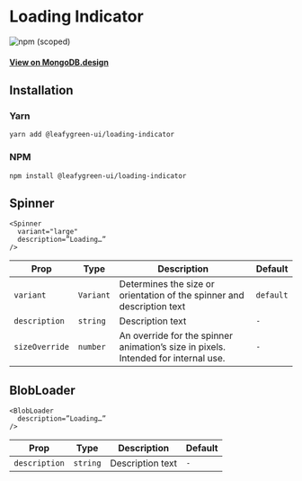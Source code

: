 # Loading Indicator

![npm (scoped)](https://img.shields.io/npm/v/@leafygreen-ui/loading-indicator.svg)

#### [View on MongoDB.design](https://www.mongodb.design/component/loading-indicator/example/)

## Installation

### Yarn

```shell
yarn add @leafygreen-ui/loading-indicator
```

### NPM

```shell
npm install @leafygreen-ui/loading-indicator
```

## Spinner

```
<Spinner
  variant="large"
  description=”Loading…”
/>
```

| Prop           | Type      | Description                                                                        | Default   |
| -------------- | --------- | ---------------------------------------------------------------------------------- | --------- |
| `variant`      | `Variant` | Determines the size or orientation of the spinner and description text             | `default` |
| `description`  | `string`  | Description text                                                                   | `-`       |
| `sizeOverride` | `number`  | An override for the spinner animation’s size in pixels. Intended for internal use. | `-`       |

## BlobLoader

```
<BlobLoader
  description=”Loading…”
/>
```

| Prop          | Type     | Description      | Default |
| ------------- | -------- | ---------------- | ------- |
| `description` | `string` | Description text | `-`     |
